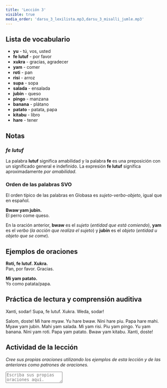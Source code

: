 ```yaml
---
title: 'Lección 3'
visible: true
media_order: 'darsu_3_lexilista.mp3,darsu_3_misalli_jumle.mp3'
---
```


## Lista de vocabulario

* **yu** - tú, vos, usted
* **fe lutuf** - por favor
* **xukra** - gracias, agradecer
* **yam** - comer
* **roti** - pan
* **risi** - arroz
* **supa** - sopa
* **salada** - ensalada
* **jubin** - queso
* **pingo** - manzana
* **banana** - plátano
* **patato** - patata, papa
* **kitabu** - libro
* **hare** - tener

## Notas
### _fe lutuf_

La palabra **lutuf** significa amabilidad y la palabra **fe** es una preposición con un significado general e indefinido. La expresión **fe lutuf** significa aproximadamente _por amabilidad_.

### Orden de las palabras SVO

El orden típico de las palabras en Globasa es _sujeto-verbo-objeto_, igual que en español.

**Bwaw yam jubin.**  
El perro come queso.
 
En la oración anterior, **bwaw** es el _sujeto_ (_entidad que está comiendo_), **yam** es el _verbo_ (_la acción que realiza el sujeto_) y **jubin** es el _objeto_ (_entidad u objeto que se come_).

## Ejemplos de oraciones

**Roti, fe lutuf. Xukra.**  
Pan, por favor. Gracias.

**Mi yam patato.**  
Yo como patata/papa.

## Práctica de lectura y comprensión auditiva

Xanti, sodar! Supa, fe lutuf. Xukra. Weda, sodar!

Salom, doste! Mi hare myaw. Yu hare bwaw. Nini hare piu. Papa hare mahi. Myaw yam jubin. Mahi yam salada. Mi yam risi. Piu yam pingo. Yu yam banana. Nini yam roti. Papa yam patato. Bwaw yam kitabu. Xanti, doste!

## Actividad de la lección

_Cree sus propias oraciones utilizando los ejemplos de esta lección y de las anteriores como patrones de oraciones._

<textarea width="100%" spellcheck="false" placeholder="Escriba sus propias oraciones aquí."></textarea>